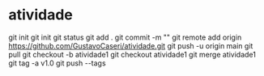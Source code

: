 # atividade

git init
git init
git status
git add .
git commit -m ""
git remote add origin https://github.com/GustavoCaseri/atividade.git
git push -u origin main
git pull
git checkout -b atividade1
git checkout atividade1
git merge atividade1
git tag -a v1.0
git push --tags
